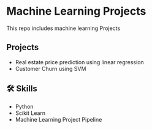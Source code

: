 
# Machine Learning Projects

This repo includes machine learning Projects




## Projects

- Real estate price prediction using linear regression
- Customer Churn using SVM






## 🛠 Skills


- Python
- Scikit Learn
- Machine Learning Project Pipeline
